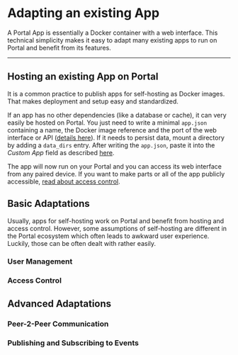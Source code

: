 # Adapting an existing App

A Portal App is essentially a Docker container with a web interface.
This technical simplicity makes it easy to adapt many existing apps to run on Portal and benefit from its features.

---

## Hosting an existing App on Portal

It is a common practice to publish apps for self-hosting as Docker images.
That makes deployment and setup easy and standardized.

If an app has no other dependencies (like a database or cache), it can very easily be hosted on Portal.
You just need to write a minimal `app.json` containing a name, the Docker image reference and the port of the web interface or API ([details here](app_json.md)).
If it needs to persist data, mount a directory by adding a `data_dirs` entry.
After writing the `app.json`, paste it into the *Custom App* field as described [here](testing.md).

The app will now run on your Portal and you can access its web interface from any paired device.
If you want to make parts or all of the app publicly accessible, [read about access control](routing_and_ac.md).

## Basic Adaptations

Usually, apps for self-hosting work on Portal and benefit from hosting and access control.
However, some assumptions of self-hosting are different in the Portal ecosystem
which often leads to awkward user experience.
Luckily, those can be often dealt with rather easily.

### User Management

### Access Control

## Advanced Adaptations

### Peer-2-Peer Communication

### Publishing and Subscribing to Events
